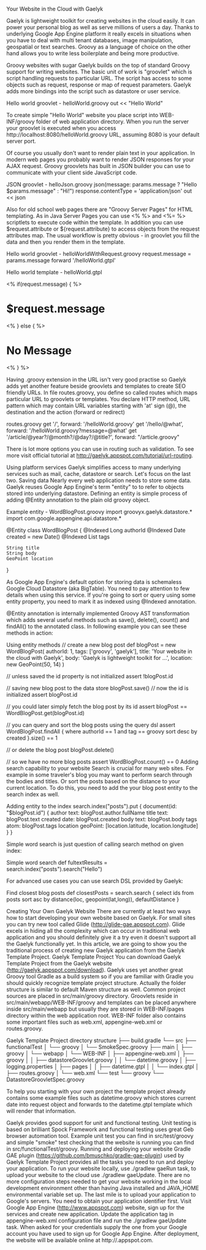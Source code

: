 Your Website in the Cloud with Gaelyk

Gaelyk is lightweight toolkit for creating websites in the cloud easily. It can power your personal blog as well as serve millions of users a day. Thanks to underlying Google App Engine platform it really excels in situations when you have to deal with multi tenant databases, image manipulation, geospatial or text searches. Groovy as a language of choice on the other hand allows you to write less boilerplate and being more productive.

Groovy websites with sugar
Gaelyk builds on the top of standard Groovy support for writing websites. The basic unit of work is "groovlet" which is script handling requests to particular URL. The script has access to some objects such as request, response or map of request parameters. Gaelyk adds more bindings into the script such as datastore or user service.

Hello world groovlet - helloWorld.groovy
out << "Hello World"

To create simple "Hello World" website you place script into WEB-INF/groovy folder of web application directory. When you run the server your groovlet is executed when you access http://localhost:8080/helloWorld.groovy URL, assuming 8080 is your default server port.

Of course you usually don't want to render plain text in your application. In modern web pages you probably want to render JSON responses for your AJAX request. Groovy groovlets has built in JSON builder you can use to communicate with your client side JavaScript code.

JSON groovlet - helloJson.groovy
json(message: params.message ? "Hello $params.message" : "Hi!")
response.contentType = 'application/json'
out << json

Also for old school web pages there are "Groovy Server Pages" for HTML templating. As in Java Server Pages you can use <% %> and <%= %> scriptlets to execute code within the template. In addition you can use $request.attribute or ${request.attribute} to access objects from the request attributes map. The usual workflow is pretty obvious -  in groovlet you fill the data and then you render them in the template.

Hello world groovlet - helloWorldWithRequest.groovy
request.message = params.message
forward '/helloWorld.gtpl'

Hello world template - helloWorld.gtpl
<html>
    <head>
        <title><%= request.message ?: 'Hello World'%></title>
    </head>
    <body>
        <% if(request.message) { %>
        <h1>$request.message</h1>
        <% } else { %>
        <h1>No Message</h1>
        <% } %>
    </body>
</html>

Having .groovy extension in the URL isn't very good practise so Gaelyk adds yet another feature beside groovlets and templates to create SEO friendly URLs. In file routes.groovy, you define so called routes which maps particular URL to groovlets or templates. You declare HTTP method, URL pattern which may contain URL variables starting with 'at' sign (@), the destination and the action (forward or redirect)

routes.groovy
get '/',            forward: '/helloWorld.groovy'
get '/hello/@what', forward: '/helloWorld.groovy?message=@what'
get '/article/@year?/@month?/@day?/@title?', 
forward: "/article.groovy"

There is lot more options you can use in routing such as validation. To see more visit official tutorial at http://gaelyk.appspot.com/tutorial/url-routing.

Using platform services
Gaelyk simplifies access to many underlying services such as mail, cache, datastore or search. Let's focus on the last two.
Saving data
Nearly every web application needs to store some data. Gaelyk reuses Google App Engine's  term "entity" to to refer to objects stored into underlying datastore. Defining an entity is simple process of adding @Entity annotation to the plain old groovy object.

Example entity - WordBlogPost.groovy
import groovyx.gaelyk.datastore.*
import com.google.appengine.api.datastore.*

@Entity class WordBlogPost {
    @Indexed Long authorId
    @Indexed Date created = new Date()
    @Indexed List<String> tags

    String title
    String body
    GeoPoint location
}

As Google App Engine's default option for storing data is schemaless Google Cloud Datastore (aka BigTable). You need to pay attention to few details when using this service. If you're going to sort or query using some entity property, you need to mark it as indexed using @Indexed annotation.

@Entity annotation is internally implemented Groovy AST transformation which adds several useful methods such as save(), delete(), count() and findAll() to the annotated class. In following example you can see these methods in action:

Using entity methods
// create a new blog post
def blogPost = new WordBlogPost(
    authorId: 1, 
    tags: ['groovy', 'gaelyk'], 
    title: 'Your website in the cloud with Gaelyk',
    body: 'Gaelyk is lightweight toolkit for ...',
    location: new GeoPoint(50, 14)
)

// unless saved the id property is not initialized
assert !blogPost.id

// saving new blog post to the data store
blogPost.save()
// now the id is initialized
assert blogPost.id

// you could later simply fetch the blog post by its id
assert blogPost == WordBlogPost.get(blogPost.id)

// you can query and sort the blog posts using the query dsl
assert WordBlogPost.findAll {
    where authorId == 1
    and tag == groovy
    sort desc by created
}.size() == 1

// or delete the blog post
blogPost.delete()

// so we have no more blog posts
assert WordBlogPost.count() == 0
Adding search capability to your website
Search is crucial for many web sites. For example in some traveler's blog you may want to perform search through the bodies and titles. Or sort the posts based on the distance to your current location. To do this, you need to add the your blog post entity to the search index as well. 

Adding entity to the index
search.index("posts").put {
    document(id: "$blogPost.id") {
        author text: blogPost.author.fullName
        title text: blogPost.text
        created date: blogPost.created
        body text: blogPost.body
        tags atom: blogPost.tags
        location geoPoint: [location.latitude, location.longitude]
    }
}

Simple word search is just question of calling search method on given index:

Simple word search
def fultextResults = search.index("posts").search("Hello")

For advanced use cases you can use search DSL provided by Gaelyk:

Find closest blog posts
def closestPosts = search.search {
    select ids
    from posts
    sort asc by distance(loc, geopoint(lat,long)), defaultDistance
}


Creating Your Own Gaelyk Website
There are currently at least two ways how to start developing your own website based on Gaelyk. For small sites you can try new tool called Glide (http://glide-gae.appspot.com). Glide excels in hiding all the complexity which can occur in traditional web application and you should definitely give it a try even it doesn't support all the Gaelyk functionally yet. In this article, we are going to show you the traditional process of creating new Gaelyk application from the Gaelyk Template Project.
Gaelyk Template Project
You can download Gaelyk Template Project from the Gaelyk website (http://gaelyk.appspot.com/download). Gaelyk uses yet another great Groovy tool Gradle as a build system so if you are familiar with Gradle you should quickly recognize template project structure. Actually the folder structure is similar to default Maven structure as well. Common project sources are placed in src/main/groovy directory. Groovlets reside in src/main/webapp/WEB-INF/groovy and templates can be placed anywhere inside src/main/webapp but usually they are stored in WEB-INF/pages directory within the web application root. WEB-INF folder also contains some important files such as web.xml, appengine-web.xml or routes.groovy. 

Gaelyk Template Project directory structure
├── build.gradle
└── src
    ├── functionalTest
    │   └── groovy
    │       └── SmokeSpec.groovy
    ├── main
    │   ├── groovy
    │   └── webapp
    │       └── WEB-INF
    │           ├── appengine-web.xml
    │           ├── groovy
    │           │   ├── datastoreGroovlet.groovy
    │           │   └── datetime.groovy
    │           ├── logging.properties
    │           ├── pages
    │           │   ├── datetime.gtpl
    │           │   └── index.gtpl
    │           ├── routes.groovy
    │           └── web.xml
    └── test
        └── groovy
            └── DatastoreGroovletSpec.groovy



To help you starting with your own project the template project already contains some example files such as datetime.groovy which stores current date into request object and forwards to the datetime.gtpl template which will render that information.

Gaelyk provides good support for unit and functional testing. Unit testing is based on brilliant Spock Framework and functional testing uses great Geb browser automation tool. Example unit test you can find in src/test/groovy and simple "smoke" test checking that the website is running you can find in src/functionalTest/groovy.
Running and deploying your website
Gradle GAE plugin (https://github.com/bmuschko/gradle-gae-plugin) used by Gaelyk Template Project provides all the tasks you need to run and deploy your application. To run your website locally, use ./gradlew gaeRun task, to upload your website to the cloud use ./gradlew gaeUpdate.
There are no more configuration steps needed to get your website working in the local development environment other than having Java installed and JAVA_HOME environmental variable set up. 
The last mile is to upload your application to Google's servers. You need to obtain your application identifier first. Visit Google App Engine (http://www.appspot.com) website, sign up for the services and create new application. Update the application tag in appengine-web.xml configuration file and run the ./gradlew gaeUpdate task. When asked for your credentials supply the one from your Google account you have used to sign up for Google App Engine. After deployment, the website will be available online at http://<your-app-id>.appspot.com.
